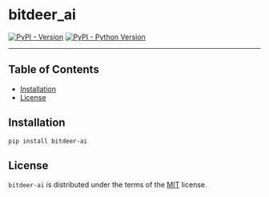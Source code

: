 # bitdeer_ai

[![PyPI - Version](https://img.shields.io/pypi/v/bitdeer-ai.svg)](https://pypi.org/project/bitdeer-ai)
[![PyPI - Python Version](https://img.shields.io/pypi/pyversions/bitdeer-ai.svg)](https://pypi.org/project/bitdeer-ai)

-----

## Table of Contents

- [Installation](#installation)
- [License](#license)

## Installation

```console
pip install bitdeer-ai
```

## License

`bitdeer-ai` is distributed under the terms of the [MIT](https://spdx.org/licenses/MIT.html) license.
